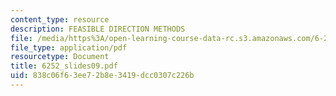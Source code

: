 ```yaml
---
content_type: resource
description: FEASIBLE DIRECTION METHODS
file: /media/https%3A/open-learning-course-data-rc.s3.amazonaws.com/6-252j-nonlinear-programming-spring-2003/838c06f63ee72b8e3419dcc0307c226b_6252_slides09.pdf
file_type: application/pdf
resourcetype: Document
title: 6252_slides09.pdf
uid: 838c06f6-3ee7-2b8e-3419-dcc0307c226b
---
```

